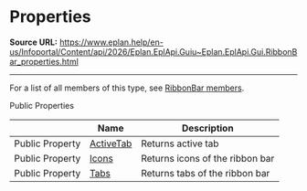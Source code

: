 # Properties

**Source URL:** https://www.eplan.help/en-us/Infoportal/Content/api/2026/Eplan.EplApi.Guiu~Eplan.EplApi.Gui.RibbonBar_properties.html

---

For a list of all members of this type, see [RibbonBar members](Eplan.EplApi.Guiu~Eplan.EplApi.Gui.RibbonBar_members.html).

Public Properties

|  | Name | Description |
| --- | --- | --- |
| Public Property | [ActiveTab](Eplan.EplApi.Guiu~Eplan.EplApi.Gui.RibbonBar~ActiveTab.html) | Returns active tab |
| Public Property | [Icons](Eplan.EplApi.Guiu~Eplan.EplApi.Gui.RibbonBar~Icons.html) | Returns icons of the ribbon bar |
| Public Property | [Tabs](Eplan.EplApi.Guiu~Eplan.EplApi.Gui.RibbonBar~Tabs.html) | Returns tabs of the ribbon bar |


